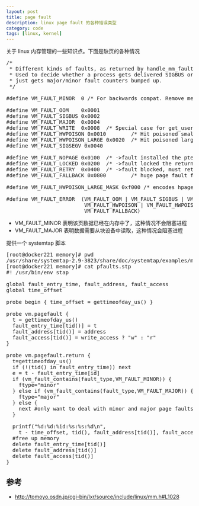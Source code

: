 ```yaml
---
layout: post
title: page fault
description: linux page fault 的各种错误类型
category: code
tags: [linux, kernel]
---
```

关于 linux 内存管理的一些知识点。下面是缺页的各种情况

<pre class="nowordwrap">
/*
 * Different kinds of faults, as returned by handle_mm_fault().
 * Used to decide whether a process gets delivered SIGBUS or
 * just gets major/minor fault counters bumped up.
 */

#define VM_FAULT_MINOR  0 /* For backwards compat. Remove me quickly. */

#define VM_FAULT_OOM    0x0001
#define VM_FAULT_SIGBUS 0x0002
#define VM_FAULT_MAJOR  0x0004
#define VM_FAULT_WRITE  0x0008  /* Special case for get_user_pages */
#define VM_FAULT_HWPOISON 0x0010        /* Hit poisoned small page */
#define VM_FAULT_HWPOISON_LARGE 0x0020  /* Hit poisoned large page. Index encoded in upper bits */
#define VM_FAULT_SIGSEGV 0x0040

#define VM_FAULT_NOPAGE 0x0100  /* ->fault installed the pte, not return page */
#define VM_FAULT_LOCKED 0x0200  /* ->fault locked the returned page */
#define VM_FAULT_RETRY  0x0400  /* ->fault blocked, must retry */
#define VM_FAULT_FALLBACK 0x0800        /* huge page fault failed, fall back to small */

#define VM_FAULT_HWPOISON_LARGE_MASK 0xf000 /* encodes hpage index for large hwpoison */

#define VM_FAULT_ERROR  (VM_FAULT_OOM | VM_FAULT_SIGBUS | VM_FAULT_SIGSEGV | \
                         VM_FAULT_HWPOISON | VM_FAULT_HWPOISON_LARGE | \
                         VM_FAULT_FALLBACK)
</pre>

- VM_FAULT_MINOR 表明该页数据已经在内存中了，这种情况不会阻塞进程
- VM_FAULT_MAJOR 表明数据需要从块设备中读取，这种情况会阻塞进程

提供一个 systemtap 脚本

<pre>
[root@docker221 memory]# pwd
/usr/share/systemtap-2.9-3823/share/doc/systemtap/examples/memory
[root@docker221 memory]# cat pfaults.stp 
#! /usr/bin/env stap

global fault_entry_time, fault_address, fault_access
global time_offset

probe begin { time_offset = gettimeofday_us() }

probe vm.pagefault {
  t = gettimeofday_us()
  fault_entry_time[tid()] = t
  fault_address[tid()] = address
  fault_access[tid()] = write_access ? "w" : "r"
}

probe vm.pagefault.return {
  t=gettimeofday_us()
  if (!(tid() in fault_entry_time)) next
  e = t - fault_entry_time[id]
  if (vm_fault_contains(fault_type,VM_FAULT_MINOR)) {
    ftype="minor"
  } else if (vm_fault_contains(fault_type,VM_FAULT_MAJOR)) {
    ftype="major"
  } else {
    next #only want to deal with minor and major page faults
  }

  printf("%d:%d:%id:%s:%s:%d\n",
	t - time_offset, tid(), fault_address[tid()], fault_access[tid()], ftype, e)
  #free up memory
  delete fault_entry_time[tid()]
  delete fault_address[tid()]
  delete fault_access[tid()]
}
</pre>



## 参考

- http://tomoyo.osdn.jp/cgi-bin/lxr/source/include/linux/mm.h#L1028

[-10]:    http://hushi55.github.io/  "-10"

